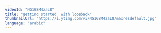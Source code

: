 ```yaml
---
videoId: "NG1G8M4zaL8"
title: "getting started  with loopback"
thumbnailUrl: "https://i.ytimg.com/vi/NG1G8M4zaL8/maxresdefault.jpg"
language: "arabic"
---
```

